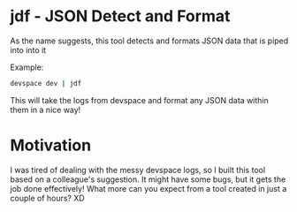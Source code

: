 # jdf - JSON Detect and Format
As the name suggests, this tool detects and formats JSON data that is piped into into it

Example:
```bash
devspace dev | jdf
```
This will take the logs from devspace and format any JSON data within them in a nice way!

# Motivation
I was tired of dealing with the messy devspace logs, so I built this tool based on a colleague's suggestion. It might have some bugs, but it gets the job done effectively! What more can you expect from a tool created in just a couple of hours? XD


